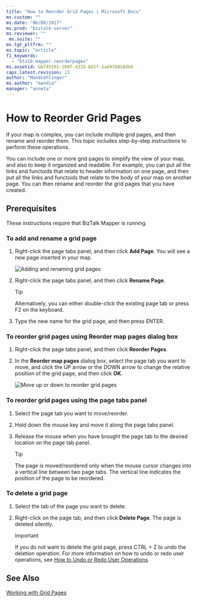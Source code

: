 ```yaml
---
title: "How to Reorder Grid Pages | Microsoft Docs"
ms.custom: ""
ms.date: "06/08/2017"
ms.prod: "biztalk-server"
ms.reviewer: ""
 ms.suite: ""
ms.tgt_pltfrm: ""
ms.topic: "article"
f1_keywords: 
  - "bts10.mapper.reorderpages"
ms.assetid: bbf45501-109f-4333-8d1f-1ad47b010db0
caps.latest.revision: 13
author: "MandiOhlinger"
ms.author: "mandia"
manager: "anneta"
---
```

# How to Reorder Grid Pages
If your map is complex, you can include multiple grid pages, and then rename and reorder them. This topic includes step-by-step instructions to perform these operations.  
  
 You can include one or more grid pages to simplify the view of your map, and also to keep it organized and readable. For example, you can put all the links and functoids that relate to header information on one page, and then put all the links and functoids that relate to the body of your map on another page. You can then rename and reorder the grid pages that you have created.  
  
## Prerequisites  
 These instructions require that BizTalk Mapper is running.  
  
### To add and rename a grid page  
  
1.  Right-click the page tabs panel, and then click **Add Page**. You will see a new page inserted in your map.  
  
     ![Adding and renaming grid pages](../core/media/adding-and-renaming-grid-page.gif "Adding_and_renaming_grid_page")  
  
2.  Right-click the page tabs panel, and then click **Rename Page**.  
  
    > [!TIP]
    >  Alternatively, you can either double-click the existing page tab or press F2 on the keyboard.  
  
3.  Type the new name for the grid page, and then press ENTER.  
  
### To reorder grid pages using Reorder map pages dialog box  
  
1.  Right-click the page tabs panel, and then click **Reorder Pages**.  
  
2.  In the **Reorder map pages** dialog box, select the page tab you want to move, and click the UP arrow or the DOWN arrow to change the relative position of the grid page, and then click **OK**.  
  
     ![Move up or down to reorder grid pages](../core/media/reorder-map-pages.gif "Reorder_map_pages")  
  
### To reorder grid pages using the page tabs panel  
  
1.  Select the page tab you want to move/reorder.  
  
2.  Hold down the mouse key and move it along the page tabs panel.  
  
3.  Release the mouse when you have brought the page tab to the desired location on the page tab panel.  
  
    > [!TIP]
    >  The page is moved/reordered only when the mouse cursor changes into a vertical line between two page tabs. The vertical line indicates the position of the page to be reordered.  
  
### To delete a grid page  
  
1.  Select the tab of the page you want to delete.  
  
2.  Right-click on the page tab, and then click **Delete Page**. The page is deleted silently.  
  
    > [!IMPORTANT]
    >  If you do not want to delete the grid page, press CTRL + Z to undo the deletion operation. For more information on how to undo or redo user operations, see [How to Undo or Redo User Operations](../core/how-to-undo-or-redo-user-operations.md).  
  
## See Also  
 [Working with Grid Pages](../core/working-with-grid-pages.md)